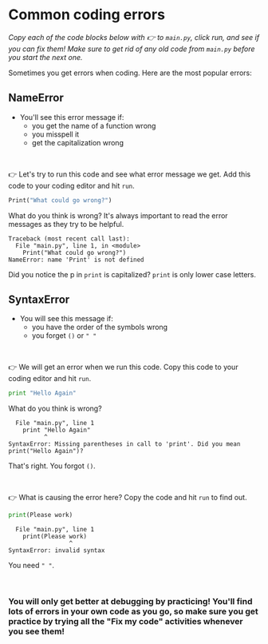 # Common coding errors

*Copy each of the code blocks below with 👉 to `main.py`, click run, and see if you can fix them!
Make sure to get rid of any old code from `main.py` before you start the next one.*

Sometimes you get errors when coding. Here are the most popular errors:

## NameError

- You'll see this error message if:
  - you get the name of a function wrong
  - you misspell it
  - get the capitalization wrong
    
&nbsp;

👉 Let's try to run this code and see what error message we get. Add this code to your coding editor and hit `run`.


```python
Print("What could go wrong?")
```


What do you think is wrong? It's always important to read the error messages as they try to be helpful.  

```
Traceback (most recent call last):
  File "main.py", line 1, in <module>
    Print("What could go wrong?")
NameError: name 'Print' is not defined
```
Did you notice the p in `print` is capitalized? `print` is only lower case letters.
   



## SyntaxError
- You will see this message if:
  - you have the order of the symbols wrong
  - you forget `()` or `" "`
    
&nbsp;

👉 We will get an error when we run this code. Copy this code to your coding editor and hit `run`.

```python
print "Hello Again"
```


What do you think is wrong?
```
  File "main.py", line 1
    print "Hello Again"
          ^
SyntaxError: Missing parentheses in call to 'print'. Did you mean print("Hello Again")?
```
That's right. You forgot `()`.

&nbsp;

👉 What is causing the error here? Copy the code and hit `run` to find out.
```python
print(Please work)
```
```
  File "main.py", line 1
    print(Please work)
                 ^
SyntaxError: invalid syntax
```
You need `" "`.

&nbsp;

### You will only get better at debugging by practicing! You'll find lots of errors in your own code as you go, so make sure you get practice by trying all the "Fix my code" activities whenever you see them!
